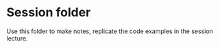 # Session folder

Use this folder to make notes, replicate the code examples in the session lecture.